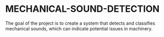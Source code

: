 # MECHANICAL-SOUND-DETECTION
The goal of the project is to create a system that detects and classifies mechanical sounds, which can indicate potential issues in machinery.
